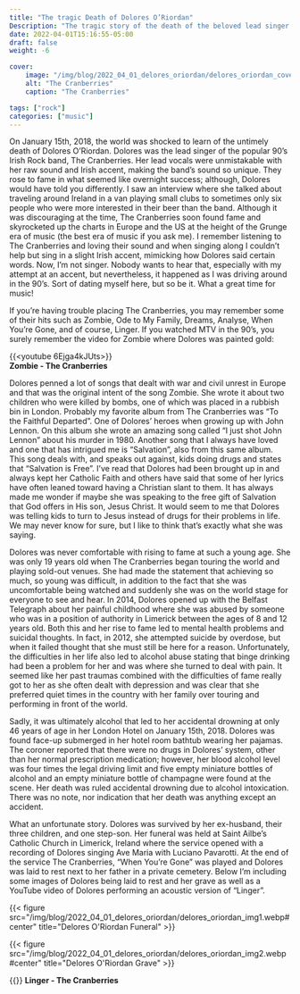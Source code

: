 ```yaml
---
title: "The tragic Death of Dolores O’Riordan"
Description: "The tragic story of the death of the beloved lead singer of the Irish Rock band, The Cranberries."
date: 2022-04-01T15:16:55-05:00
draft: false
weight: -6

cover:
    image: "/img/blog/2022_04_01_delores_oriordan/delores_oriordan_cover.webp"
    alt: "The Cranberries"
    caption: "The Cranberries"

tags: ["rock"]
categories: ["music"]
---
```


On January 15th, 2018, the world was shocked to learn of the untimely death of Dolores O’Riordan. Dolores was the lead singer of the popular 90’s Irish Rock band, The Cranberries. Her lead vocals were unmistakable with her raw sound and Irish accent, making the band’s sound so unique. They rose to fame in what seemed like overnight success; although, Dolores would have told you differently. I saw an interview where she talked about traveling around Ireland in a van playing small clubs to sometimes only six people who were more interested in their beer than the band. Although it was discouraging at the time, The Cranberries soon found fame and skyrocketed up the charts in Europe and the US at the height of the Grunge era of music (the best era of music if you ask me). I remember listening to The Cranberries and loving their sound and when singing along I couldn’t help but sing in a slight Irish accent, mimicking how Dolores said certain words. Now, I’m not singer. Nobody wants to hear that, especially with my attempt at an accent, but nevertheless, it happened as I was driving around in the 90’s. Sort of dating myself here, but so be it. What a great time for music!  

If you’re having trouble placing The Cranberries, you may remember some of their hits such as Zombie, Ode to My Family, Dreams, Analyse, When You’re Gone, and of course, Linger. If you watched MTV in the 90’s, you surely remember the video for Zombie where Dolores was painted gold:

{{<youtube 6Ejga4kJUts>}}  
**Zombie - The Cranberries**  

Dolores penned a lot of songs that dealt with war and civil unrest in Europe and that was the original intent of the song Zombie. She wrote it about two children who were killed by bombs, one of which was placed in a rubbish bin in London. Probably my favorite album from The Cranberries was “To the Faithful Departed”. One of Dolores’ heroes when growing up with John Lennon. On this album she wrote an amazing song called “I just shot John Lennon” about his murder in 1980. Another song that I always have loved and one that has intrigued me is “Salvation”, also from this same album. This song deals with, and speaks out against, kids doing drugs and states that “Salvation is Free”. I’ve read that Dolores had been brought up in and always kept her Catholic Faith and others have said that some of her lyrics have often leaned toward having a Christian slant to them. It has always made me wonder if maybe she was speaking to the free gift of Salvation that God offers in His son, Jesus Christ. It would seem to me that Dolores was telling kids to turn to Jesus instead of drugs for their problems in life. We may never know for sure, but I like to think that’s exactly what she was saying.  

Dolores was never comfortable with rising to fame at such a young age. She was only 19 years old when The Cranberries began touring the world and playing sold-out venues. She had made the statement that achieving so much, so young was difficult, in addition to the fact that she was uncomfortable being watched and suddenly she was on the world stage for everyone to see and hear. In 2014, Dolores opened up with the Belfast Telegraph about her painful childhood where she was abused by someone who was in a position of authority in Limerick between the ages of 8 and 12 years old. Both this and her rise to fame led to mental health problems and suicidal thoughts. In fact, in 2012, she attempted suicide by overdose, but when it failed thought that she must still be here for a reason. Unfortunately, the difficulties in her life also led to alcohol abuse stating that binge drinking had been a problem for her and was where she turned to deal with pain. It seemed like her past traumas combined with the difficulties of fame really got to her as she often dealt with depression and was clear that she preferred quiet times in the country with her family over touring and performing in front of the world.  

Sadly, it was ultimately alcohol that led to her accidental drowning at only 46 years of age in her London Hotel on January 15th, 2018. Dolores was found face-up submerged in her hotel room bathtub wearing her pajamas. The coroner reported that there were no drugs in Dolores’ system, other than her normal prescription medication; however, her blood alcohol level was four times the legal driving limit and five empty miniature bottles of alcohol and an empty miniature bottle of champagne were found at the scene. Her death was ruled accidental drowning due to alcohol intoxication. There was no note, nor indication that her death was anything except an accident.  

What an unfortunate story. Dolores was survived by her ex-husband, their three children, and one step-son. Her funeral was held at Saint Ailbe’s Catholic Church in Limerick, Ireland where the service opened with a recording of Dolores singing Ave Maria with Luciano Pavarotti. At the end of the service The Cranberries, “When You’re Gone” was played and Dolores was laid to rest next to her father in a private cemetery. Below I’m including some images of Dolores being laid to rest and her grave as well as a YouTube video of Dolores performing an acoustic version of “Linger”.  

{{< figure src="/img/blog/2022_04_01_delores_oriordan/delores_oriordan_img1.webp#center" title="Delores O'Riordan Funeral" >}}  

{{< figure src="/img/blog/2022_04_01_delores_oriordan/delores_oriordan_img2.webp#center" title="Delores O'Riordan Grave" >}}

{{<youtube KxbtgLXn4bY>}}
**Linger - The Cranberries**